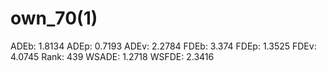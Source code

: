 # own_70(1)

ADEb: 1.8134
ADEp: 0.7193
ADEv: 2.2784
FDEb: 3.374
FDEp: 1.3525
FDEv: 4.0745
Rank: 439
WSADE: 1.2718
WSFDE: 2.3416